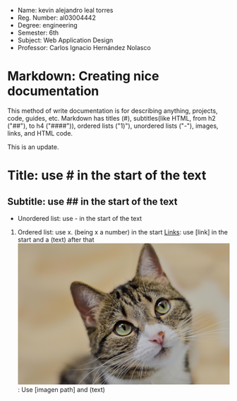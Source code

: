 - Name: kevin alejandro leal torres
- Reg. Number: al03004442
- Degree: engineering
- Semester: 6th
- Subject: Web Application Design
- Professor: Carlos Ignacio Hernández Nolasco

# Markdown: Creating nice documentation

This method of write documentation is for describing anything, projects, code, guides, etc. Markdown has titles (#), subtitles(like HTML, from h2 ("##"), to h4 ("####")), ordered lists ("1)"), unordered lists ("-"), images, links, and HTML code.


This is an update.

# Title: use # in the start of the text
## Subtitle: use ## in the start of the text
- Unordered list: use - in the start of the text
1. Ordered list: use x. (being x a number) in the start
[Links](https://www.google.com): use [link] in the start and a (text) after that
![Imagen de gato](./imagen.png): Use [imagen path] and (text)
